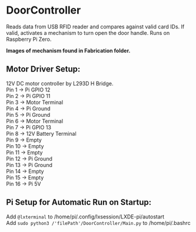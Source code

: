 # DoorController
Reads data from USB RFID reader and compares against valid card IDs.
If valid, activates a mechanism to turn open the door handle.
Runs on Raspberry Pi Zero.

**Images of mechanism found in Fabrication folder.**

## Motor Driver Setup:  
12V DC motor controller by L293D H Bridge.    
  Pin 1 -> Pi GPIO 12  
  Pin 2 -> Pi GPIO 11  
  Pin 3 -> Motor Terminal  
  Pin 4 -> Pi Ground  
  Pin 5 -> Pi Ground  
  Pin 6 -> Motor Terminal  
  Pin 7 -> Pi GPIO 13  
  Pin 8 -> 12V Battery Terminal  
  Pin 9 -> Empty  
  Pin 10 -> Empty  
  Pin 11 -> Empty  
  Pin 12 -> Pi Ground  
  Pin 13 -> Pi Ground  
  Pin 14 -> Empty  
  Pin 15 -> Empty  
  Pin 16 -> Pi 5V  
  
## Pi Setup for Automatic Run on Startup:  
  Add `@lxterminal` to /home/pi/.config/lxsession/LXDE-pi/autostart  
  Add `sudo python3 /'filePath'/DoorController/Main.py` to /home/pi/.bashrc  
